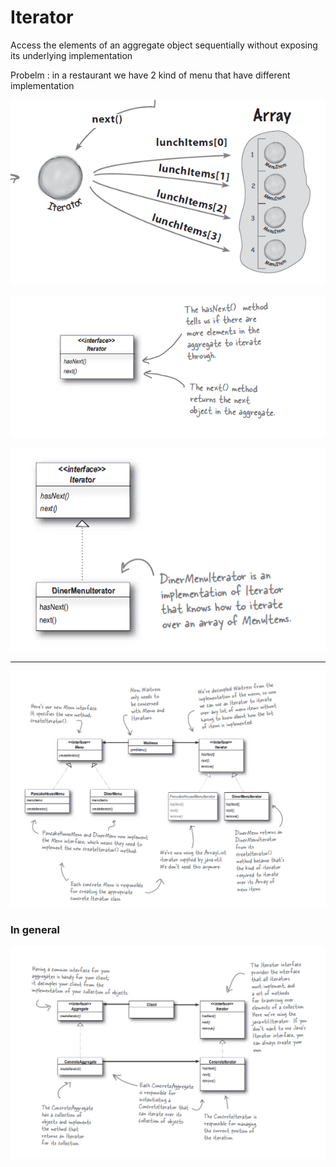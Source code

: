 # Iterator

Access the elements of an aggregate object sequentially without exposing its underlying implementation

Probelm : in a restaurant we have 2 kind of menu that have different implementation

![Iterator%20272f6a5833af4d87b7b730549c327049/Untitled.png](Iterator%20272f6a5833af4d87b7b730549c327049/Untitled.png)

![Iterator%20272f6a5833af4d87b7b730549c327049/Untitled%201.png](Iterator%20272f6a5833af4d87b7b730549c327049/Untitled%201.png)

![Iterator%20272f6a5833af4d87b7b730549c327049/Untitled%202.png](Iterator%20272f6a5833af4d87b7b730549c327049/Untitled%202.png)

---

![Iterator%20272f6a5833af4d87b7b730549c327049/Untitled%203.png](Iterator%20272f6a5833af4d87b7b730549c327049/Untitled%203.png)

### In general

![Iterator%20272f6a5833af4d87b7b730549c327049/Untitled%204.png](Iterator%20272f6a5833af4d87b7b730549c327049/Untitled%204.png)

